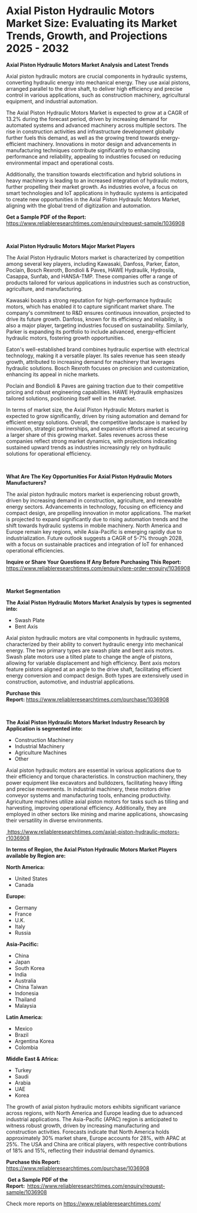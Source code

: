 <p><h1>Axial Piston Hydraulic Motors Market Size: Evaluating its Market Trends, Growth, and Projections 2025 - 2032</h1></p><p><strong>Axial Piston Hydraulic Motors Market Analysis and Latest Trends</strong></p>
<p><p>Axial piston hydraulic motors are crucial components in hydraulic systems, converting hydraulic energy into mechanical energy. They use axial pistons, arranged parallel to the drive shaft, to deliver high efficiency and precise control in various applications, such as construction machinery, agricultural equipment, and industrial automation.</p><p>The Axial Piston Hydraulic Motors Market is expected to grow at a CAGR of 13.2% during the forecast period, driven by increasing demand for automated systems and advanced machinery across multiple sectors. The rise in construction activities and infrastructure development globally further fuels this demand, as well as the growing trend towards energy-efficient machinery. Innovations in motor design and advancements in manufacturing techniques contribute significantly to enhancing performance and reliability, appealing to industries focused on reducing environmental impact and operational costs.</p><p>Additionally, the transition towards electrification and hybrid solutions in heavy machinery is leading to an increased integration of hydraulic motors, further propelling their market growth. As industries evolve, a focus on smart technologies and IoT applications in hydraulic systems is anticipated to create new opportunities in the Axial Piston Hydraulic Motors Market, aligning with the global trend of digitization and automation.</p></p>
<p><strong>Get a Sample PDF of the Report:&nbsp;</strong> <a href="https://www.reliableresearchtimes.com/enquiry/request-sample/1036908?utm_campaign=3187&utm_medium=2&utm_source=Github&utm_content=ia&utm_term=10042025&utm_id=axial-piston-hydraulic-motors">https://www.reliableresearchtimes.com/enquiry/request-sample/1036908</a></p>
<p>&nbsp;</p>
<p><strong>Axial Piston Hydraulic Motors Major Market Players</strong></p>
<p><p>The Axial Piston Hydraulic Motors market is characterized by competition among several key players, including Kawasaki, Danfoss, Parker, Eaton, Poclain, Bosch Rexroth, Bondioli & Paves, HAWE Hydraulik, Hydrosila, Casappa, Sunfab, and HANSA-TMP. These companies offer a range of products tailored for various applications in industries such as construction, agriculture, and manufacturing.</p><p>Kawasaki boasts a strong reputation for high-performance hydraulic motors, which has enabled it to capture significant market share. The company's commitment to R&D ensures continuous innovation, projected to drive its future growth. Danfoss, known for its efficiency and reliability, is also a major player, targeting industries focused on sustainability. Similarly, Parker is expanding its portfolio to include advanced, energy-efficient hydraulic motors, fostering growth opportunities.</p><p>Eaton's well-established brand combines hydraulic expertise with electrical technology, making it a versatile player. Its sales revenue has seen steady growth, attributed to increasing demand for machinery that leverages hydraulic solutions. Bosch Rexroth focuses on precision and customization, enhancing its appeal in niche markets.</p><p>Poclain and Bondioli & Paves are gaining traction due to their competitive pricing and robust engineering capabilities. HAWE Hydraulik emphasizes tailored solutions, positioning itself well in the market.</p><p>In terms of market size, the Axial Piston Hydraulic Motors market is expected to grow significantly, driven by rising automation and demand for efficient energy solutions. Overall, the competitive landscape is marked by innovation, strategic partnerships, and expansion efforts aimed at securing a larger share of this growing market. Sales revenues across these companies reflect strong market dynamics, with projections indicating sustained upward trends as industries increasingly rely on hydraulic solutions for operational efficiency.</p></p>
<p>&nbsp;</p>
<p><strong>What Are The Key Opportunities For Axial Piston Hydraulic Motors Manufacturers?</strong></p>
<p><p>The axial piston hydraulic motors market is experiencing robust growth, driven by increasing demand in construction, agriculture, and renewable energy sectors. Advancements in technology, focusing on efficiency and compact design, are propelling innovation in motor applications. The market is projected to expand significantly due to rising automation trends and the shift towards hydraulic systems in mobile machinery. North America and Europe remain key regions, while Asia-Pacific is emerging rapidly due to industrialization. Future outlook suggests a CAGR of 5-7% through 2028, with a focus on sustainable practices and integration of IoT for enhanced operational efficiencies.</p></p>
<p><strong>Inquire or Share Your Questions If Any Before Purchasing This Report:</strong> <a href="https://www.reliableresearchtimes.com/enquiry/pre-order-enquiry/1036908?utm_campaign=3187&utm_medium=2&utm_source=Github&utm_content=ia&utm_term=10042025&utm_id=axial-piston-hydraulic-motors">https://www.reliableresearchtimes.com/enquiry/pre-order-enquiry/1036908</a></p>
<p>&nbsp;</p>
<p><strong>Market Segmentation</strong></p>
<p><strong>The Axial Piston Hydraulic Motors Market Analysis by types is segmented into:</strong></p>
<p><ul><li>Swash Plate</li><li>Bent Axis</li></ul></p>
<p><p>Axial piston hydraulic motors are vital components in hydraulic systems, characterized by their ability to convert hydraulic energy into mechanical energy. The two primary types are swash plate and bent axis motors. Swash plate motors use a tilted plate to change the angle of pistons, allowing for variable displacement and high efficiency. Bent axis motors feature pistons aligned at an angle to the drive shaft, facilitating efficient energy conversion and compact design. Both types are extensively used in construction, automotive, and industrial applications.</p></p>
<p><strong>Purchase this Report:&nbsp;</strong><a href="https://www.reliableresearchtimes.com/purchase/1036908?utm_campaign=3187&utm_medium=2&utm_source=Github&utm_content=ia&utm_term=10042025&utm_id=axial-piston-hydraulic-motors">https://www.reliableresearchtimes.com/purchase/1036908</a></p>
<p>&nbsp;</p>
<p><strong>The Axial Piston Hydraulic Motors Market Industry Research by Application is segmented into:</strong></p>
<p><ul><li>Construction Machinery</li><li>Industrial Machinery</li><li>Agriculture Machines</li><li>Other</li></ul></p>
<p><p>Axial piston hydraulic motors are essential in various applications due to their efficiency and torque characteristics. In construction machinery, they power equipment like excavators and bulldozers, facilitating heavy lifting and precise movements. In industrial machinery, these motors drive conveyor systems and manufacturing tools, enhancing productivity. Agriculture machines utilize axial piston motors for tasks such as tilling and harvesting, improving operational efficiency. Additionally, they are employed in other sectors like mining and marine applications, showcasing their versatility in diverse environments.</p></p>
<p><a href="https://www.reliableresearchtimes.com/axial-piston-hydraulic-motors-r1036908?utm_campaign=3187&utm_medium=2&utm_source=Github&utm_content=ia&utm_term=10042025&utm_id=axial-piston-hydraulic-motors">&nbsp;https://www.reliableresearchtimes.com/axial-piston-hydraulic-motors-r1036908</a></p>
<p><strong>In terms of Region, the Axial Piston Hydraulic Motors Market Players available by Region are:</strong></p>
<p>
    <p> <strong> North America: </strong>
        <ul>
            <li>United States</li>
            <li>Canada</li>
        </ul>
        </p> 
    <p> <strong> Europe: </strong>
        <ul>
            <li>Germany</li>
            <li>France</li>
            <li>U.K.</li>
            <li>Italy</li>
            <li>Russia</li>
        </ul>
        </p> 
    <p> <strong> Asia-Pacific: </strong>
        <ul>
            <li>China</li>
            <li>Japan</li>
            <li>South Korea</li>
            <li>India</li>
            <li>Australia</li>
            <li>China Taiwan</li>
            <li>Indonesia</li>
            <li>Thailand</li>
            <li>Malaysia</li>
        </ul>
        </p> 
    <p> <strong> Latin America: </strong>
        <ul>
            <li>Mexico</li>
            <li>Brazil</li>
            <li>Argentina Korea</li>
            <li>Colombia</li>
        </ul>
        </p> 
    <p> <strong> Middle East & Africa: </strong>
        <ul>
            <li>Turkey</li>
            <li>Saudi</li>
            <li>Arabia</li>
            <li>UAE</li>
            <li>Korea</li>
        </ul>
    </p>
    </p>
<p><p>The growth of axial piston hydraulic motors exhibits significant variance across regions, with North America and Europe leading due to advanced industrial applications. The Asia-Pacific (APAC) region is anticipated to witness robust growth, driven by increasing manufacturing and construction activities. Forecasts indicate that North America holds approximately 30% market share, Europe accounts for 28%, with APAC at 25%. The USA and China are critical players, with respective contributions of 18% and 15%, reflecting their industrial demand dynamics.</p></p>
<p><strong>Purchase this Report: </strong><a href="https://www.reliableresearchtimes.com/purchase/1036908?utm_campaign=3187&utm_medium=2&utm_source=Github&utm_content=ia&utm_term=10042025&utm_id=axial-piston-hydraulic-motors">https://www.reliableresearchtimes.com/purchase/1036908</a></p>
<p>&nbsp;<strong>Get a Sample PDF of the Report:&nbsp;&nbsp;</strong><a href="https://www.reliableresearchtimes.com/enquiry/request-sample/1036908?utm_campaign=3187&utm_medium=2&utm_source=Github&utm_content=ia&utm_term=10042025&utm_id=axial-piston-hydraulic-motors">https://www.reliableresearchtimes.com/enquiry/request-sample/1036908</a></p>
<p><strong></strong></p>
<p>Check more reports on <a href="https://www.reliableresearchtimes.com/?utm_campaign=3187&utm_medium=2&utm_source=Github&utm_content=ia&utm_term=10042025&utm_id=axial-piston-hydraulic-motors">https://www.reliableresearchtimes.com/</a></p>